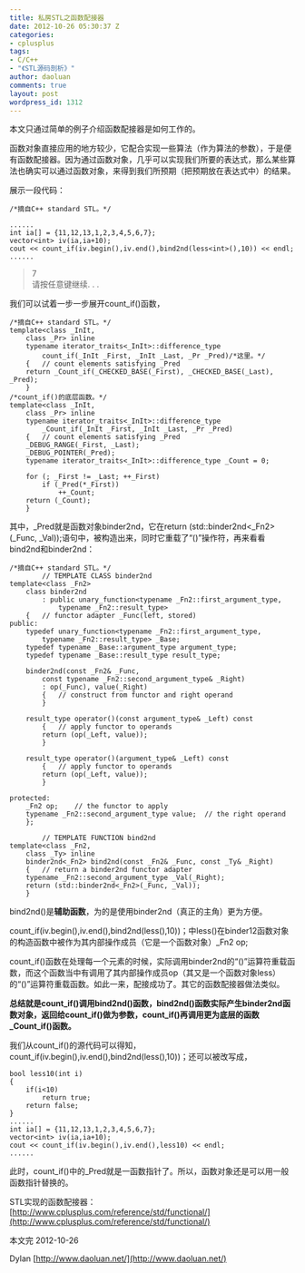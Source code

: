 ```yaml
---
title: 私房STL之函数配接器
date: 2012-10-26 05:30:37 Z
categories:
- cplusplus
tags:
- C/C++
- "《STL源码剖析》"
author: daoluan
comments: true
layout: post
wordpress_id: 1312
---
```


本文只通过简单的例子介绍函数配接器是如何工作的。

函数对象直接应用的地方较少，它配合实现一些算法（作为算法的参数），于是便有函数配接器。因为通过函数对象，几乎可以实现我们所要的表达式，那么某些算法也确实可以通过函数对象，来得到我们所预期（把预期放在表达式中）的结果。

<!-- more -->

展示一段代码：


    /*摘自C++ standard STL。*/

    ......
    int ia[] = {11,12,13,1,2,3,4,5,6,7};
    vector<int> iv(ia,ia+10);
    cout << count_if(iv.begin(),iv.end(),bind2nd(less<int>(),10)) << endl;
    ......




<blockquote><p>7<br>
请按任意键继续. . .</p></blockquote>


我们可以试着一步一步展开count_if()函数，


    /*摘自C++ standard STL。*/
    template<class _InIt,
    	class _Pr> inline
    	typename iterator_traits<_InIt>::difference_type
    		count_if(_InIt _First, _InIt _Last, _Pr _Pred)/*这里。*/
    	{	// count elements satisfying _Pred
    	return _Count_if(_CHECKED_BASE(_First), _CHECKED_BASE(_Last), _Pred);
    	}
    /*count_if()的底层函数。*/
    template<class _InIt,
    	class _Pr> inline
    	typename iterator_traits<_InIt>::difference_type
    		_Count_if(_InIt _First, _InIt _Last, _Pr _Pred)
    	{	// count elements satisfying _Pred
    	_DEBUG_RANGE(_First, _Last);
    	_DEBUG_POINTER(_Pred);
    	typename iterator_traits<_InIt>::difference_type _Count = 0;

    	for (; _First != _Last; ++_First)
    		if (_Pred(*_First))
    			++_Count;
    	return (_Count);
    	}


其中，_Pred就是函数对象binder2nd，它在return (std::binder2nd<_Fn2>(_Func, _Val));语句中，被构造出来，同时它重载了“()”操作符，再来看看bind2nd和binder2nd：


    /*摘自C++ standard STL。*/
    		// TEMPLATE CLASS binder2nd
    template<class _Fn2>
    	class binder2nd
    		: public unary_function<typename _Fn2::first_argument_type,
    			typename _Fn2::result_type>
    	{	// functor adapter _Func(left, stored)
    public:
    	typedef unary_function<typename _Fn2::first_argument_type,
    		typename _Fn2::result_type> _Base;
    	typedef typename _Base::argument_type argument_type;
    	typedef typename _Base::result_type result_type;

    	binder2nd(const _Fn2& _Func,
    		const typename _Fn2::second_argument_type& _Right)
    		: op(_Func), value(_Right)
    		{	// construct from functor and right operand
    		}

    	result_type operator()(const argument_type& _Left) const
    		{	// apply functor to operands
    		return (op(_Left, value));
    		}

    	result_type operator()(argument_type& _Left) const
    		{	// apply functor to operands
    		return (op(_Left, value));
    		}

    protected:
    	_Fn2 op;	// the functor to apply
    	typename _Fn2::second_argument_type value;	// the right operand
    	};

    		// TEMPLATE FUNCTION bind2nd
    template<class _Fn2,
    	class _Ty> inline
    	binder2nd<_Fn2> bind2nd(const _Fn2& _Func, const _Ty& _Right)
    	{	// return a binder2nd functor adapter
    	typename _Fn2::second_argument_type _Val(_Right);
    	return (std::binder2nd<_Fn2>(_Func, _Val));
    	}


bind2nd()是**辅助函数**，为的是使用binder2nd（真正的主角）更为方便。

count_if(iv.begin(),iv.end(),bind2nd(less<int>(),10))；中less<int>()在binder12函数对象的构造函数中被作为其内部操作成员（它是一个函数对象）_Fn2 op;

count_if()函数在处理每一个元素的时候，实际调用binder2nd的“()”运算符重载函数，而这个函数当中有调用了其内部操作成员op（其又是一个函数对象less<int>）的“()”运算符重载函数。如此一来，配接成功了。其它的函数配接器做法类似。

**总结就是count_if()调用bind2nd()函数，bind2nd()函数实际产生binder2nd函数对象，返回给count_if()做为参数，count_if()再调用更为底层的函数_Count_if()函数。**

我们从count_if()的源代码可以得知，count_if(iv.begin(),iv.end(),bind2nd(less<int>(),10))；还可以被改写成，


    bool less10(int i)
    {
    	if(i<10)
    		return true;
    	return false;
    }
    ......
    int ia[] = {11,12,13,1,2,3,4,5,6,7};
    vector<int> iv(ia,ia+10);
    cout << count_if(iv.begin(),iv.end(),less10) << endl;
    ......


此时，count_if()中的_Pred就是一函数指针了。所以，函数对象还是可以用一般函数指针替换的。

STL实现的函数配接器：[http://www.cplusplus.com/reference/std/functional/](http://www.cplusplus.com/reference/std/functional/)

本文完 2012-10-26

Dylan [http://www.daoluan.net/](http://www.daoluan.net/)

